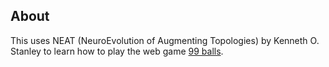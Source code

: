 ## About ##

This uses NEAT (NeuroEvolution of Augmenting Topologies) by Kenneth O. Stanley to learn how to play the web game [99 balls](https://www.crazygames.com/game/99-balls). 